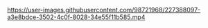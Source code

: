 https://user-images.githubusercontent.com/98721968/227388097-a3e8bdce-3502-4c0f-8028-34e55f11b585.mp4
